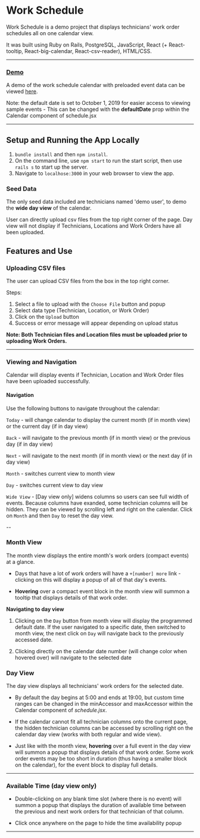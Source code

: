 # Work Schedule

Work Schedule is a demo project that displays technicians' work order schedules all on one calendar view.

It was built using Ruby on Rails, PostgreSQL, JavaScript, React (+ React-tooltip, React-big-calendar, React-csv-reader), HTML/CSS.


---
### [Demo](https://work-order-schedule.herokuapp.com/)

A demo of the work schedule calendar with preloaded event data can be viewed [here](https://work-order-schedule.herokuapp.com/).

Note: the default date is set to October 1, 2019 for easier access to viewing sample events
	- This can be changed with the **defaultDate** prop within the Calendar component of schedule.jsx 
	
---	


Setup and Running the App Locally
---

1. ``bundle install`` and then ``npm install``.
2. On the command line, use ``npm start`` to run the start script, then use ``rails s`` to start up the server.
3. Navigate to ``localhose:3000`` in your web browser to view the app.


### Seed Data
The only seed data included are technicians named 'demo user', to demo the **wide day view** of the calendar. 

User can directly upload csv files from the top right corner of the page. Day view will not display if Technicians, Locations and Work Orders have all been uploaded.






Features and Use
---

### Uploading CSV files

The user can upload CSV files from the box in the top right corner.

Steps:

1) Select a file to upload with the ``Choose File`` button and popup
2) Select data type (Technician, Location, or Work Order)
3) Click on the ``Upload`` button
4) Success or error message will appear depending on upload status

**Note: Both Technician files and Location files must be uploaded prior to uploading Work Orders.**


---  



### Viewing and Navigation

Calendar will display events if Technician, Location and Work Order files have been uploaded successfully.


#### Navigation


Use the following buttons to navigate throughout the calendar:

``Today`` - will change calendar to display the current month (if in month view) or the current day (if in day view)

``Back`` - will navigate to the previous month (if in month view) or the previous day (if in day view)

``Next`` - will navigate to the next month (if in month view) or the next day (if in day view)


``Month`` - switches current view to month view

``Day`` - switches current view to day view

``Wide View`` - [Day view only] widens columns so users can see full width of events. Because columns have exanded, some technician columns will be hidden. They can be viewed by scrolling left and right on the calendar. Click on ``Month`` and then ``Day`` to reset the day view.


--

### Month View



The month view displays the entire month's work orders (compact events) at a glance. 
- Days that have a lot of work orders will have a ``+[number] more`` link - clicking on this will display a popup of all of that day's events.

- **Hovering** over a compact event block in the month view will summon a tooltip that displays details of that work order.


**Navigating to day view** 

1. Clicking on the ``Day`` button from month view will display the programmed default date. If the user navigated to a specific date, then switched to month view, the next click on ``Day`` will navigate back to the previously accessed date.

2. Clicking directly on the calendar date number (will change color when hovered over) will navigate to the selected date



### Day View

The day view displays all technicians' work orders for the selected date. 


- By default the day begins at 5:00 and ends at 19:00, but custom time ranges can be changed in the minAccessor and maxAccessor within the Calendar component of _schedule.jsx_.


- If the calendar cannot fit all technician columns onto the current page, the hidden technician columns can be accessed by scrolling right on the calendar day view (works with both regular and wide view).


- Just like with the month view, **hovering** over a full event in the day view will summon a popup that displays details of that work order. Some work order events may be too short in duration (thus having a smaller block on the calendar), for the event block to display full details.

---

### Available Time (day view only)

- Double-clicking on any blank time slot (where there is no event) will summon a popup that displays the duration of available time between the previous and next work orders for that technician of that column.

- Click once anywhere on the page to hide the time availability popup





---







